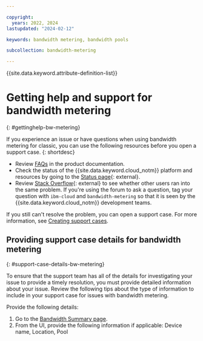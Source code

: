 ```yaml
---

copyright:
  years: 2022, 2024
lastupdated: "2024-02-12"

keywords: bandwidth metering, bandwidth pools

subcollection: bandwidth-metering

---
```


{{site.data.keyword.attribute-definition-list}}

# Getting help and support for bandwidth metering
{: #gettinghelp-bw-metering}

If you experience an issue or have questions when using bandwidth metering for classic, you can use the following resources before you open a support case.
{: shortdesc}

* Review [FAQs](/docs/bandwidth-metering?topic=bandwidth-metering-faqs) in the product documentation.
* Check the status of the {{site.data.keyword.cloud_notm}} platform and resources by going to the [Status page](https://cloud.ibm.com/status){: external}.
* Review [Stack Overflow](https://stackoverflow.com/search?q=cdn+ibm-cloud){: external} to see whether other users ran into the same problem. If you're using the forum to ask a question, tag your question with `ibm-cloud` and `bandwidth-metering` so that it is seen by the {{site.data.keyword.cloud_notm}} development teams.

If you still can't resolve the problem, you can open a support case. For more information, see [Creating support cases](/docs/get-support?topic=get-support-open-case).

## Providing support case details for bandwidth metering
{: #support-case-details-bw-metering}

To ensure that the support team has all of the details for investigating your issue to provide a timely resolution, you must provide detailed information about your issue. Review the following tips about the type of information to include in your support case for issues with bandwidth metering.

Provide the following details:

1. Go to the [Bandwidth Summary page](https://{DomainName}/classic-bandwidth).
2. From the UI, provide the following information if applicable: Device name, Location, Pool
